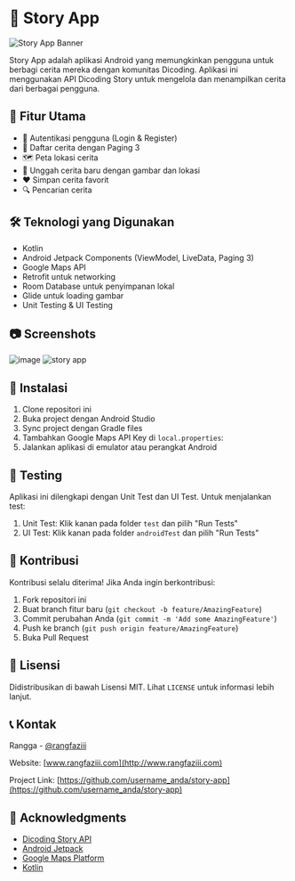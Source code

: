 # 📱 Story App

![Story App Banner](link_ke_banner_anda.png)

Story App adalah aplikasi Android yang memungkinkan pengguna untuk berbagi cerita mereka dengan komunitas Dicoding. Aplikasi ini menggunakan API Dicoding Story untuk mengelola dan menampilkan cerita dari berbagai pengguna.

## 🌟 Fitur Utama

- 🔐 Autentikasi pengguna (Login & Register)
- 📖 Daftar cerita dengan Paging 3
- 🗺️ Peta lokasi cerita
- 📸 Unggah cerita baru dengan gambar dan lokasi
- ❤️ Simpan cerita favorit
- 🔍 Pencarian cerita

## 🛠️ Teknologi yang Digunakan

- Kotlin
- Android Jetpack Components (ViewModel, LiveData, Paging 3)
- Google Maps API
- Retrofit untuk networking
- Room Database untuk penyimpanan lokal
- Glide untuk loading gambar
- Unit Testing & UI Testing

## 📷 Screenshots

![image](https://github.com/RanggaNf/githubuser/assets/142804080/592face8-1957-4430-9ea3-431786dd6f34)
![story app](https://github.com/user-attachments/assets/56b67cb2-f07b-4878-ab41-9234fcf6f810)


## 🚀 Instalasi

1. Clone repositori ini
2. Buka project dengan Android Studio
3. Sync project dengan Gradle files
4. Tambahkan Google Maps API Key di `local.properties`:
5. Jalankan aplikasi di emulator atau perangkat Android

## 🧪 Testing

Aplikasi ini dilengkapi dengan Unit Test dan UI Test. Untuk menjalankan test:

1. Unit Test: Klik kanan pada folder `test` dan pilih "Run Tests"
2. UI Test: Klik kanan pada folder `androidTest` dan pilih "Run Tests"

## 🤝 Kontribusi

Kontribusi selalu diterima! Jika Anda ingin berkontribusi:

1. Fork repositori ini
2. Buat branch fitur baru (`git checkout -b feature/AmazingFeature`)
3. Commit perubahan Anda (`git commit -m 'Add some AmazingFeature'`)
4. Push ke branch (`git push origin feature/AmazingFeature`)
5. Buka Pull Request

## 📄 Lisensi

Didistribusikan di bawah Lisensi MIT. Lihat `LICENSE` untuk informasi lebih lanjut.

## 📞 Kontak

Rangga - [@rangfaziii](https://www.linkedin.com/in/rangfaziii/)

Website: [www.rangfaziii.com](http://www.rangfaziii.com)

Project Link: [https://github.com/username_anda/story-app](https://github.com/username_anda/story-app)

## 🙏 Acknowledgments

- [Dicoding Story API](https://story-api.dicoding.dev/v1/)
- [Android Jetpack](https://developer.android.com/jetpack)
- [Google Maps Platform](https://developers.google.com/maps/documentation/android-sdk/overview)
- [Kotlin](https://kotlinlang.org/)
